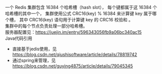 一个 Redis 集群包含 16384 个哈希槽（hash slot）， 每个键都属于这 16384 个哈希槽的其中一个， 集群使用公式 CRC16(key) % 16384 来计算键 key 属于哪个槽， 其中 CRC16(key) 语句用于计算键 key 的 CRC16 校验和 。  
集群中的每个节点负责处理一部分哈希槽。  
服务器配置见：<https://juejin.im/entry/596343056fb9a06bc340ac15>  
Java代码引用  
- 直接基于jedis使用，见<https://blog.csdn.net/qiushisoftware/article/details/78819742>
- 通过spring来管理，见<https://blog.csdn.net/guying4875/article/details/79045345>
